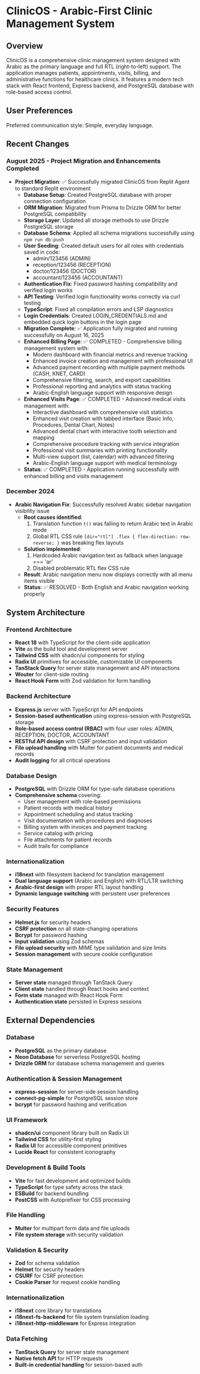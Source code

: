 # ClinicOS - Arabic-First Clinic Management System

## Overview

ClinicOS is a comprehensive clinic management system designed with Arabic as the primary language and full RTL (right-to-left) support. The application manages patients, appointments, visits, billing, and administrative functions for healthcare clinics. It features a modern tech stack with React frontend, Express backend, and PostgreSQL database with role-based access control.

## User Preferences

Preferred communication style: Simple, everyday language.

## Recent Changes

### August 2025 - Project Migration and Enhancements Completed
- **Project Migration**: ✅ Successfully migrated ClinicOS from Replit Agent to standard Replit environment
  - **Database Setup**: Created PostgreSQL database with proper connection configuration
  - **ORM Migration**: Migrated from Prisma to Drizzle ORM for better PostgreSQL compatibility
  - **Storage Layer**: Updated all storage methods to use Drizzle PostgreSQL storage
  - **Database Schema**: Applied all schema migrations successfully using `npm run db:push`
  - **User Seeding**: Created default users for all roles with credentials saved in code:
    - admin/123456 (ADMIN)
    - reception/123456 (RECEPTION) 
    - doctor/123456 (DOCTOR)
    - accountant/123456 (ACCOUNTANT)
  - **Authentication Fix**: Fixed password hashing compatibility and verified login works
  - **API Testing**: Verified login functionality works correctly via curl testing
  - **TypeScript**: Fixed all compilation errors and LSP diagnostics
  - **Login Credentials**: Created LOGIN_CREDENTIALS.md and embedded quick login buttons in the login page
  - **Migration Complete**: ✅ Application fully migrated and running successfully on August 16, 2025
  - **Enhanced Billing Page**: ✅ COMPLETED - Comprehensive billing management system with:
    - Modern dashboard with financial metrics and revenue tracking
    - Enhanced invoice creation and management with professional UI
    - Advanced payment recording with multiple payment methods (CASH, KNET, CARD)
    - Comprehensive filtering, search, and export capabilities
    - Professional reporting and analytics with status tracking
    - Arabic-English language support with responsive design
  - **Enhanced Visits Page**: ✅ COMPLETED - Advanced medical visits management with:
    - Interactive dashboard with comprehensive visit statistics
    - Enhanced visit creation with tabbed interface (Basic Info, Procedures, Dental Chart, Notes)
    - Advanced dental chart with interactive tooth selection and mapping
    - Comprehensive procedure tracking with service integration
    - Professional visit summaries with printing functionality
    - Multi-view support (list, calendar) with advanced filtering
    - Arabic-English language support with medical terminology
  - **Status**: ✅ COMPLETED - Application running successfully with enhanced billing and visits management

### December 2024
- **Arabic Navigation Fix**: Successfully resolved Arabic sidebar navigation visibility issue
  - **Root causes identified**:
    1. Translation function `t()` was failing to return Arabic text in Arabic mode
    2. Global RTL CSS rule `[dir="rtl"] .flex { flex-direction: row-reverse; }` was breaking flex layouts
  - **Solution implemented**:
    1. Hardcoded Arabic navigation text as fallback when language === 'ar'
    2. Disabled problematic RTL flex CSS rule
  - **Result**: Arabic navigation menu now displays correctly with all menu items visible
  - **Status**: ✅ RESOLVED - Both English and Arabic navigation working properly

## System Architecture

### Frontend Architecture
- **React 18** with TypeScript for the client-side application
- **Vite** as the build tool and development server
- **Tailwind CSS** with shadcn/ui components for styling
- **Radix UI** primitives for accessible, customizable UI components
- **TanStack Query** for server state management and API interactions
- **Wouter** for client-side routing
- **React Hook Form** with Zod validation for form handling

### Backend Architecture
- **Express.js** server with TypeScript for API endpoints
- **Session-based authentication** using express-session with PostgreSQL storage
- **Role-based access control (RBAC)** with four user roles: ADMIN, RECEPTION, DOCTOR, ACCOUNTANT
- **RESTful API design** with CSRF protection and input validation
- **File upload handling** with Multer for patient documents and medical records
- **Audit logging** for all critical operations

### Database Design
- **PostgreSQL** with Drizzle ORM for type-safe database operations
- **Comprehensive schema** covering:
  - User management with role-based permissions
  - Patient records with medical history
  - Appointment scheduling and status tracking
  - Visit documentation with procedures and diagnoses
  - Billing system with invoices and payment tracking
  - Service catalog with pricing
  - File attachments for patient records
  - Audit trails for compliance

### Internationalization
- **i18next** with filesystem backend for translation management
- **Dual language support** (Arabic and English) with RTL/LTR switching
- **Arabic-first design** with proper RTL layout handling
- **Dynamic language switching** with persistent user preferences

### Security Features
- **Helmet.js** for security headers
- **CSRF protection** on all state-changing operations
- **Bcrypt** for password hashing
- **Input validation** using Zod schemas
- **File upload security** with MIME type validation and size limits
- **Session management** with secure cookie configuration

### State Management
- **Server state** managed through TanStack Query
- **Client state** handled through React hooks and context
- **Form state** managed with React Hook Form
- **Authentication state** persisted in Express sessions

## External Dependencies

### Database
- **PostgreSQL** as the primary database
- **Neon Database** for serverless PostgreSQL hosting
- **Drizzle ORM** for database schema management and queries

### Authentication & Session Management
- **express-session** for server-side session handling
- **connect-pg-simple** for PostgreSQL session store
- **bcrypt** for password hashing and verification

### UI Framework
- **shadcn/ui** component library built on Radix UI
- **Tailwind CSS** for utility-first styling
- **Radix UI** for accessible component primitives
- **Lucide React** for consistent iconography

### Development & Build Tools
- **Vite** for fast development and optimized builds
- **TypeScript** for type safety across the stack
- **ESBuild** for backend bundling
- **PostCSS** with Autoprefixer for CSS processing

### File Handling
- **Multer** for multipart form data and file uploads
- **File system storage** with security validation

### Validation & Security
- **Zod** for schema validation
- **Helmet** for security headers
- **CSURF** for CSRF protection
- **Cookie Parser** for request cookie handling

### Internationalization
- **i18next** core library for translations
- **i18next-fs-backend** for file system translation loading
- **i18next-http-middleware** for Express integration

### Data Fetching
- **TanStack Query** for server state management
- **Native fetch API** for HTTP requests
- **Built-in credential handling** for session-based auth